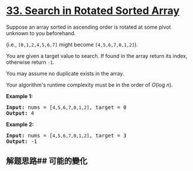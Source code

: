 # [33. Search in Rotated Sorted Array](https://leetcode-cn.com/problems/search-in-rotated-sorted-array/)
Suppose an array sorted in ascending order is rotated at some pivot unknown to you beforehand.

(i.e., <code>[0,1,2,4,5,6,7]</code> might become <code>[4,5,6,7,0,1,2]</code>).

You are given a target value to search. If found in the array return its index, otherwise return <code>-1</code>.

You may assume no duplicate exists in the array.

Your algorithm&#39;s runtime complexity must be in the order of _O_(log _n_).

**Example 1:**


<pre><strong>Input:</strong> nums = [<code>4,5,6,7,0,1,2]</code>, target = 0
<strong>Output:</strong> 4
</pre>

**Example 2:**


<pre><strong>Input:</strong> nums = [<code>4,5,6,7,0,1,2]</code>, target = 3
<strong>Output:</strong> -1</pre>

## 解题思路## 可能的變化